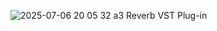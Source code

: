 ![2025-07-06 20 05 32](https://github.com/user-attachments/assets/d8d6ddcc-d307-42e1-8db7-2adbff8ab548)
a3 Reverb VST Plug-in 
